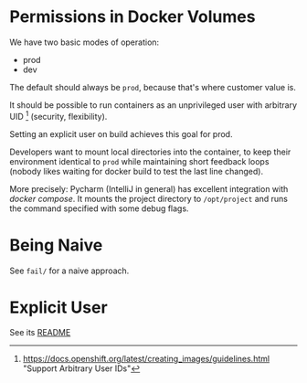 # Permissions in Docker Volumes
We have two basic modes of operation:

- prod
- dev

The default should always be `prod`, because that's where customer value is.

It should be possible to run containers as an unprivileged user with
arbitrary UID [^1] (security, flexibility).

[^1]: https://docs.openshift.org/latest/creating_images/guidelines.html "Support Arbitrary User IDs"

Setting an explicit user on build achieves this goal for prod.

Developers want to mount local directories into the container, to keep their
environment identical to `prod` while maintaining short feedback loops (nobody
likes waiting for docker build to test the last line changed).

More precisely: Pycharm (IntelliJ in general) has excellent integration with
*docker compose*. It mounts the project directory to `/opt/project` and runs
the command specified with some debug flags.


# Being Naive
See `fail/` for a naive approach.


# Explicit User
See its [README](hard-coded-uid/README.md)
